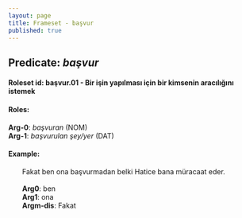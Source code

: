 ```yaml
---
layout: page
title: Frameset - başvur
published: true
---
```

<h2>Predicate: <i>başvur</i></h2>
<h4>Roleset id: başvur.01 - Bir işin yapılması için bir kimsenin aracılığını istemek<br>
<h4>Roles:</h4>
<b>Arg-0</b>: <i>başvuran</i>  (NOM) <br>
<b>Arg-1</b>: <i>başvurulan şey/yer</i>  (DAT) <br>
<h4>Example:</h4>
&emsp;&emsp;Fakat ben ona başvurmadan belki Hatice bana müracaat eder.<br><br>
&emsp;&emsp;<b>Arg0</b>:  ben<br>
&emsp;&emsp;<b>Arg1</b>:  ona<br>
&emsp;&emsp;<b>Argm-dis</b>:  Fakat<br>

